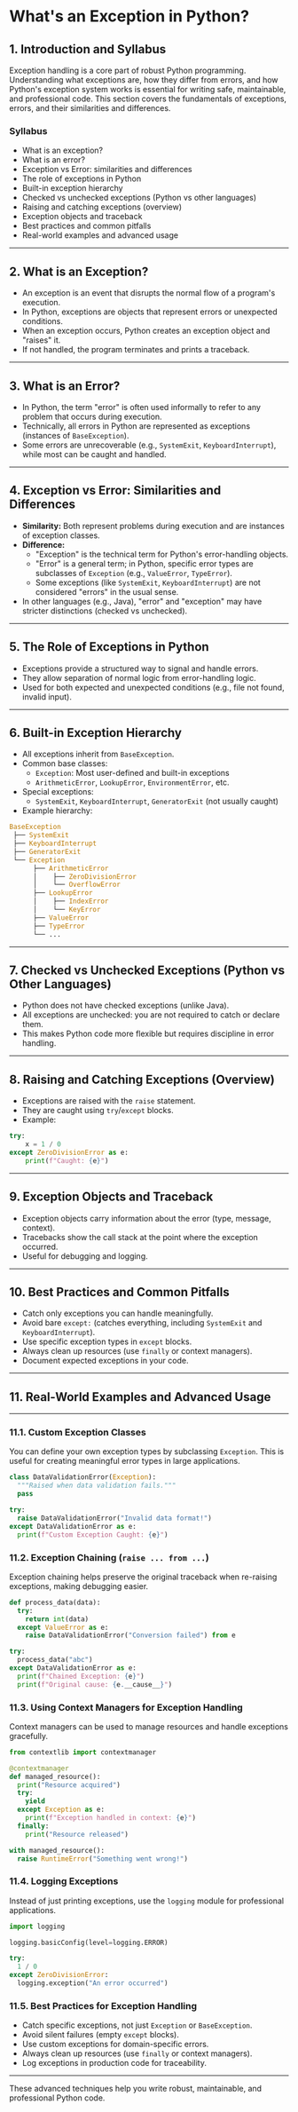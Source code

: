 # What's an Exception in Python?

## 1. Introduction and Syllabus

Exception handling is a core part of robust Python programming. Understanding what exceptions are, how they differ from errors, and how Python's exception system works is essential for writing safe, maintainable, and professional code. This section covers the fundamentals of exceptions, errors, and their similarities and differences.

### Syllabus

- What is an exception?
- What is an error?
- Exception vs Error: similarities and differences
- The role of exceptions in Python
- Built-in exception hierarchy
- Checked vs unchecked exceptions (Python vs other languages)
- Raising and catching exceptions (overview)
- Exception objects and traceback
- Best practices and common pitfalls
- Real-world examples and advanced usage

---

## 2. What is an Exception?

- An exception is an event that disrupts the normal flow of a program's execution.
- In Python, exceptions are objects that represent errors or unexpected conditions.
- When an exception occurs, Python creates an exception object and "raises" it.
- If not handled, the program terminates and prints a traceback.

---

## 3. What is an Error?

- In Python, the term "error" is often used informally to refer to any problem that occurs during execution.
- Technically, all errors in Python are represented as exceptions (instances of `BaseException`).
- Some errors are unrecoverable (e.g., `SystemExit`, `KeyboardInterrupt`), while most can be caught and handled.

---

## 4. Exception vs Error: Similarities and Differences

- **Similarity:** Both represent problems during execution and are instances of exception classes.
- **Difference:**
  - "Exception" is the technical term for Python's error-handling objects.
  - "Error" is a general term; in Python, specific error types are subclasses of `Exception` (e.g., `ValueError`, `TypeError`).
  - Some exceptions (like `SystemExit`, `KeyboardInterrupt`) are not considered "errors" in the usual sense.
- In other languages (e.g., Java), "error" and "exception" may have stricter distinctions (checked vs unchecked).

---

## 5. The Role of Exceptions in Python

- Exceptions provide a structured way to signal and handle errors.
- They allow separation of normal logic from error-handling logic.
- Used for both expected and unexpected conditions (e.g., file not found, invalid input).

---

## 6. Built-in Exception Hierarchy

- All exceptions inherit from `BaseException`.
- Common base classes:
  - `Exception`: Most user-defined and built-in exceptions
  - `ArithmeticError`, `LookupError`, `EnvironmentError`, etc.
- Special exceptions:
  - `SystemExit`, `KeyboardInterrupt`, `GeneratorExit` (not usually caught)
- Example hierarchy:

```python
BaseException
 ├── SystemExit
 ├── KeyboardInterrupt
 ├── GeneratorExit
 └── Exception
      ├── ArithmeticError
      │    ├── ZeroDivisionError
      │    └── OverflowError
      ├── LookupError
      │    ├── IndexError
      │    └── KeyError
      ├── ValueError
      ├── TypeError
      └── ...
```

---

## 7. Checked vs Unchecked Exceptions (Python vs Other Languages)

- Python does not have checked exceptions (unlike Java).
- All exceptions are unchecked: you are not required to catch or declare them.
- This makes Python code more flexible but requires discipline in error handling.

---

## 8. Raising and Catching Exceptions (Overview)

- Exceptions are raised with the `raise` statement.
- They are caught using `try`/`except` blocks.
- Example:

```python
try:
    x = 1 / 0
except ZeroDivisionError as e:
    print(f"Caught: {e}")
```

---

## 9. Exception Objects and Traceback

- Exception objects carry information about the error (type, message, context).
- Tracebacks show the call stack at the point where the exception occurred.
- Useful for debugging and logging.

---

## 10. Best Practices and Common Pitfalls

- Catch only exceptions you can handle meaningfully.
- Avoid bare `except:` (catches everything, including `SystemExit` and `KeyboardInterrupt`).
- Use specific exception types in `except` blocks.
- Always clean up resources (use `finally` or context managers).
- Document expected exceptions in your code.

---

## 11. Real-World Examples and Advanced Usage

---

### 11.1. Custom Exception Classes

You can define your own exception types by subclassing `Exception`. This is useful for creating meaningful error types in large applications.

```python
class DataValidationError(Exception):
  """Raised when data validation fails."""
  pass

try:
  raise DataValidationError("Invalid data format!")
except DataValidationError as e:
  print(f"Custom Exception Caught: {e}")
```

### 11.2. Exception Chaining (`raise ... from ...`)

Exception chaining helps preserve the original traceback when re-raising exceptions, making debugging easier.

```python
def process_data(data):
  try:
    return int(data)
  except ValueError as e:
    raise DataValidationError("Conversion failed") from e

try:
  process_data("abc")
except DataValidationError as e:
  print(f"Chained Exception: {e}")
  print(f"Original cause: {e.__cause__}")
```

### 11.3. Using Context Managers for Exception Handling

Context managers can be used to manage resources and handle exceptions gracefully.

```python
from contextlib import contextmanager

@contextmanager
def managed_resource():
  print("Resource acquired")
  try:
    yield
  except Exception as e:
    print(f"Exception handled in context: {e}")
  finally:
    print("Resource released")

with managed_resource():
  raise RuntimeError("Something went wrong!")
```

### 11.4. Logging Exceptions

Instead of just printing exceptions, use the `logging` module for professional applications.

```python
import logging

logging.basicConfig(level=logging.ERROR)

try:
  1 / 0
except ZeroDivisionError:
  logging.exception("An error occurred")
```

### 11.5. Best Practices for Exception Handling

- Catch specific exceptions, not just `Exception` or `BaseException`.
- Avoid silent failures (empty `except` blocks).
- Use custom exceptions for domain-specific errors.
- Always clean up resources (use `finally` or context managers).
- Log exceptions in production code for traceability.

---

These advanced techniques help you write robust, maintainable, and professional Python code.

